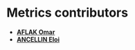 Metrics contributors
============================================

* **[AFLAK Omar](https://github.com/OmarAflak)**
* **[ANCELLIN Eloi](https://github.com/EloiAncellin)**
